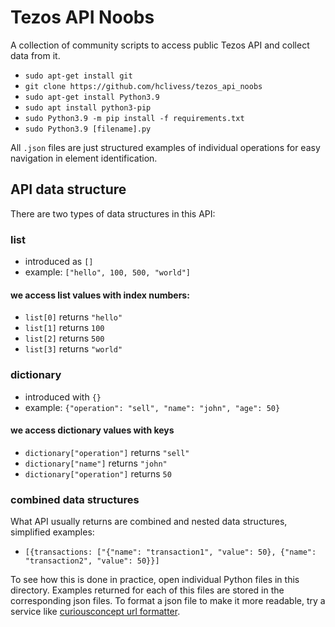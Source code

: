 # Tezos API Noobs

A collection of community scripts to access public Tezos API and collect data from it.

- `sudo apt-get install git`
- `git clone https://github.com/hclivess/tezos_api_noobs`
- `sudo apt-get install Python3.9`
- `sudo apt install python3-pip`
- `sudo Python3.9 -m pip install -f requirements.txt`
- `sudo Python3.9 [filename].py`

All `.json` files are just structured examples of individual operations for easy navigation in element identification.

## API data structure
There are two types of data structures in this API:
### list
- introduced as `[]`
- example: `["hello", 100, 500, "world"]`

#### we access list values with index numbers:
- `list[0]` returns `"hello"`
- `list[1]` returns `100`
- `list[2]` returns `500`
- `list[3]` returns `"world"`

### dictionary
- introduced with `{}`
- example: `{"operation": "sell", "name": "john", "age": 50}`

#### we access dictionary values with keys
- `dictionary["operation"]` returns `"sell"`
- `dictionary["name"]` returns `"john"`
- `dictionary["operation"]` returns `50`

### combined data structures
What API usually returns are combined and nested data structures, simplified examples:
- `[{transactions: ["{"name": "transaction1", "value": 50}, {"name": "transaction2", "value": 50}}]`

To see how this is done in practice, open individual Python files in this directory. Examples returned for each of this files are stored in the corresponding json files.
To format a json file to make it more readable, try a service like  [curiousconcept url formatter](https://jsonformatter.curiousconcept.com).
